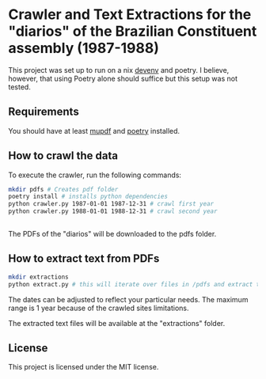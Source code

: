 # Crawler and Text Extractions for the "diarios" of the Brazilian Constituent assembly (1987-1988)

This project was set up to run on a nix [devenv](https://devenv.sh/) and poetry. I believe, however, that using Poetry alone should suffice but this setup was not tested.

## Requirements

You should have at least [mupdf](https://mupdf.com/) and [poetry](https://python-poetry.org/) installed.

## How to crawl the data

To execute the crawler, run the following commands:

```bash
mkdir pdfs # Creates pdf folder
poetry install # installs python dependencies
python crawler.py 1987-01-01 1987-12-31 # crawl first year
python crawler.py 1988-01-01 1988-12-31 # crawl second year
 
```

The PDFs of the "diarios" will be downloaded to the pdfs folder.

## How to extract text from PDFs

```bash
mkdir extractions
python extract.py # this will iterate over files in /pdfs and extract them into /extractions
```

The dates can be adjusted to reflect your particular needs. The maximum range is 1 year because of the crawled sites limitations. 

The extracted text files will be available at the "extractions" folder.

## License

This project is licensed under the MIT license. 
